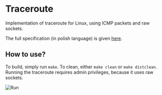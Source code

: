 # Traceroute

Implementation of traceroute for Linux, using ICMP packets and raw sockets. 

The full specification (in polish language) is given [here](https://github.com/KoncepcyjnyMiliarder/traceroute/blob/master/p1.pdf).

## How to use?

To build, simply run `make`. To clean, either `make clean` or `make distclean`. Running the traceroute requires admin privileges, because it uses raw sockets.

![Run](https://raw.githubusercontent.com/KoncepcyjnyMiliarder/traceroute/master/traceroute.png)
